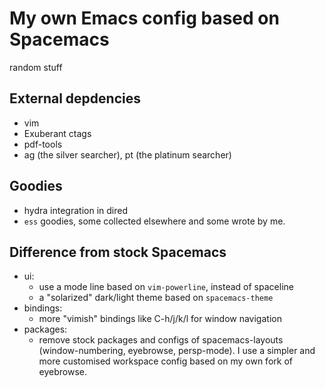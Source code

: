 # My own Emacs config based on Spacemacs
random stuff

## External depdencies
- vim
- Exuberant ctags
- pdf-tools
- ag (the silver searcher), pt (the platinum searcher)

## Goodies
- hydra integration in dired
- `ess` goodies, some collected elsewhere and some wrote by me.

## Difference from stock Spacemacs
- ui:
  - use a mode line based on `vim-powerline`, instead of spaceline
  - a "solarized" dark/light theme based on `spacemacs-theme`
- bindings:
  - more "vimish" bindings like C-h/j/k/l for window navigation
- packages:
  - remove stock packages and configs of spacemacs-layouts (window-numbering, eyebrowse, persp-mode).
    I use a simpler and more customised workspace config based on my own fork of eyebrowse.

